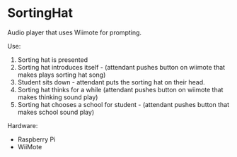 SortingHat
==========

Audio player that uses Wiimote for prompting.

Use:  
  1. Sorting hat is presented
  2. Sorting hat introduces itself - (attendant pushes button on wiimote that makes plays sorting hat song)
  3. Student sits down - attendant puts the sorting hat on their head.
  4. Sorting hat thinks for a while (attendant pushes button on wiimote that makes thinking sound play)
  5. Sorting hat chooses a school for student - (attendant pushes button that makes school sound play)
   
  
Hardware:
  * Raspberry Pi
  * WiiMote
